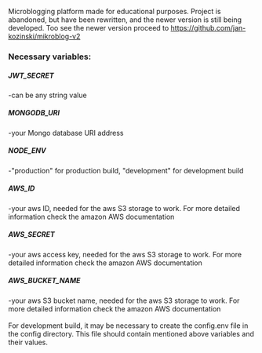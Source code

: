 Microblogging platform made for educational purposes. Project is abandoned, but have been rewritten, and the newer version is still being developed. Too see the newer version proceed to https://github.com/jan-kozinski/mikroblog-v2
<h3> Necessary variables: </h3>
<h5>JWT_SECRET</h5>     -can be any string value  <br />
<h5>MONGODB_URI</h5>    -your Mongo database URI address  <br />
<h5>NODE_ENV</h5>       -"production" for production build, "development" for development build  <br /> 
<h5>AWS_ID</h5>         -your aws ID, needed for the aws S3 storage to work. For more detailed information check the amazon AWS documentation <br />
<h5>AWS_SECRET</h5>         -your aws access key, needed for the aws S3 storage to work. For more detailed information check the amazon AWS documentation <br />
<h5>AWS_BUCKET_NAME</h5>         -your aws S3 bucket name, needed for the aws S3 storage to work. For more detailed information check the amazon AWS documentation <br /><br />
For development build, it may be necessary to create the config.env file in the config directory. This file should contain mentioned above variables and their values.
